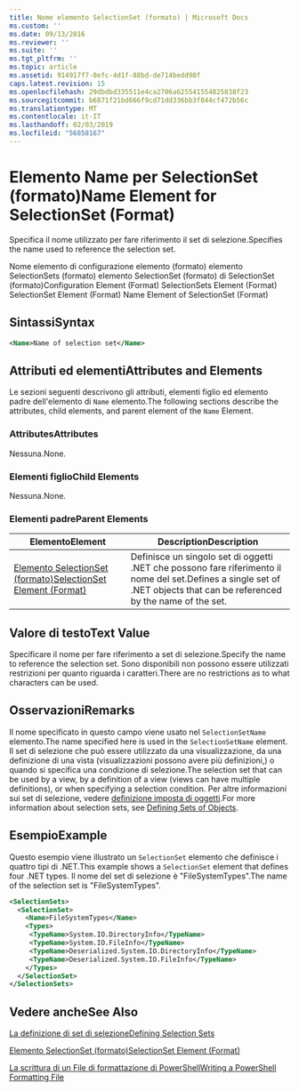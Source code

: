 ```yaml
---
title: Nome elemento SelectionSet (formato) | Microsoft Docs
ms.custom: ''
ms.date: 09/13/2016
ms.reviewer: ''
ms.suite: ''
ms.tgt_pltfrm: ''
ms.topic: article
ms.assetid: 914917f7-0efc-4d1f-88bd-de714bedd98f
caps.latest.revision: 15
ms.openlocfilehash: 29dbdbd335511e4ca2706a625541554825838f23
ms.sourcegitcommit: b6871f21bd666f9cd71dd336bb3f844cf472b56c
ms.translationtype: MT
ms.contentlocale: it-IT
ms.lasthandoff: 02/03/2019
ms.locfileid: "56858167"
---
```

# <a name="name-element-for-selectionset-format"></a><span data-ttu-id="f7b83-102">Elemento Name per SelectionSet (formato)</span><span class="sxs-lookup"><span data-stu-id="f7b83-102">Name Element for SelectionSet (Format)</span></span>

<span data-ttu-id="f7b83-103">Specifica il nome utilizzato per fare riferimento il set di selezione.</span><span class="sxs-lookup"><span data-stu-id="f7b83-103">Specifies the name used to reference the selection set.</span></span>

<span data-ttu-id="f7b83-104">Nome elemento di configurazione elemento (formato) elemento SelectionSets (formato) elemento SelectionSet (formato) di SelectionSet (formato)</span><span class="sxs-lookup"><span data-stu-id="f7b83-104">Configuration Element (Format) SelectionSets Element (Format) SelectionSet Element (Format) Name Element of SelectionSet (Format)</span></span>

## <a name="syntax"></a><span data-ttu-id="f7b83-105">Sintassi</span><span class="sxs-lookup"><span data-stu-id="f7b83-105">Syntax</span></span>

```xml
<Name>Name of selection set</Name>
```

## <a name="attributes-and-elements"></a><span data-ttu-id="f7b83-106">Attributi ed elementi</span><span class="sxs-lookup"><span data-stu-id="f7b83-106">Attributes and Elements</span></span>

<span data-ttu-id="f7b83-107">Le sezioni seguenti descrivono gli attributi, elementi figlio ed elemento padre dell'elemento di `Name` elemento.</span><span class="sxs-lookup"><span data-stu-id="f7b83-107">The following sections describe the attributes, child elements, and parent element of the `Name` Element.</span></span>

### <a name="attributes"></a><span data-ttu-id="f7b83-108">Attributes</span><span class="sxs-lookup"><span data-stu-id="f7b83-108">Attributes</span></span>

<span data-ttu-id="f7b83-109">Nessuna.</span><span class="sxs-lookup"><span data-stu-id="f7b83-109">None.</span></span>

### <a name="child-elements"></a><span data-ttu-id="f7b83-110">Elementi figlio</span><span class="sxs-lookup"><span data-stu-id="f7b83-110">Child Elements</span></span>

<span data-ttu-id="f7b83-111">Nessuna.</span><span class="sxs-lookup"><span data-stu-id="f7b83-111">None.</span></span>

### <a name="parent-elements"></a><span data-ttu-id="f7b83-112">Elementi padre</span><span class="sxs-lookup"><span data-stu-id="f7b83-112">Parent Elements</span></span>

|<span data-ttu-id="f7b83-113">Elemento</span><span class="sxs-lookup"><span data-stu-id="f7b83-113">Element</span></span>|<span data-ttu-id="f7b83-114">Description</span><span class="sxs-lookup"><span data-stu-id="f7b83-114">Description</span></span>|
|-------------|-----------------|
|[<span data-ttu-id="f7b83-115">Elemento SelectionSet (formato)</span><span class="sxs-lookup"><span data-stu-id="f7b83-115">SelectionSet Element (Format)</span></span>](./selectionset-element-format.md)|<span data-ttu-id="f7b83-116">Definisce un singolo set di oggetti .NET che possono fare riferimento il nome del set.</span><span class="sxs-lookup"><span data-stu-id="f7b83-116">Defines a single set of .NET objects that can be referenced by the name of the set.</span></span>|

## <a name="text-value"></a><span data-ttu-id="f7b83-117">Valore di testo</span><span class="sxs-lookup"><span data-stu-id="f7b83-117">Text Value</span></span>

<span data-ttu-id="f7b83-118">Specificare il nome per fare riferimento a set di selezione.</span><span class="sxs-lookup"><span data-stu-id="f7b83-118">Specify the name to reference the selection set.</span></span> <span data-ttu-id="f7b83-119">Sono disponibili non possono essere utilizzati restrizioni per quanto riguarda i caratteri.</span><span class="sxs-lookup"><span data-stu-id="f7b83-119">There are no restrictions as to what characters can be used.</span></span>

## <a name="remarks"></a><span data-ttu-id="f7b83-120">Osservazioni</span><span class="sxs-lookup"><span data-stu-id="f7b83-120">Remarks</span></span>

<span data-ttu-id="f7b83-121">Il nome specificato in questo campo viene usato nel `SelectionSetName` elemento.</span><span class="sxs-lookup"><span data-stu-id="f7b83-121">The name specified here is used in the `SelectionSetName` element.</span></span> <span data-ttu-id="f7b83-122">Il set di selezione che può essere utilizzato da una visualizzazione, da una definizione di una vista (visualizzazioni possono avere più definizioni,) o quando si specifica una condizione di selezione.</span><span class="sxs-lookup"><span data-stu-id="f7b83-122">The selection set that can be used by a view, by a definition of a view (views can have multiple definitions), or when specifying a selection condition.</span></span> <span data-ttu-id="f7b83-123">Per altre informazioni sui set di selezione, vedere [definizione imposta di oggetti](./defining-selection-sets.md).</span><span class="sxs-lookup"><span data-stu-id="f7b83-123">For more information about selection sets, see [Defining Sets of Objects](./defining-selection-sets.md).</span></span>

## <a name="example"></a><span data-ttu-id="f7b83-124">Esempio</span><span class="sxs-lookup"><span data-stu-id="f7b83-124">Example</span></span>

<span data-ttu-id="f7b83-125">Questo esempio viene illustrato un `SelectionSet` elemento che definisce i quattro tipi di .NET.</span><span class="sxs-lookup"><span data-stu-id="f7b83-125">This example shows a `SelectionSet` element that defines four .NET types.</span></span> <span data-ttu-id="f7b83-126">Il nome del set di selezione è "FileSystemTypes".</span><span class="sxs-lookup"><span data-stu-id="f7b83-126">The name of the selection set is "FileSystemTypes".</span></span>

```xml
<SelectionSets>
  <SelectionSet>
    <Name>FileSystemTypes</Name>
    <Types>
     <TypeName>System.IO.DirectoryInfo</TypeName>
     <TypeName>System.IO.FileInfo</TypeName>
     <TypeName>Deserialized.System.IO.DirectoryInfo</TypeName>
     <TypeName>Deserialized.System.IO.FileInfo</TypeName>
    </Types>
  </SelectionSet>
</SelectionSets>
```

## <a name="see-also"></a><span data-ttu-id="f7b83-127">Vedere anche</span><span class="sxs-lookup"><span data-stu-id="f7b83-127">See Also</span></span>

[<span data-ttu-id="f7b83-128">La definizione di set di selezione</span><span class="sxs-lookup"><span data-stu-id="f7b83-128">Defining Selection Sets</span></span>](./defining-selection-sets.md)

[<span data-ttu-id="f7b83-129">Elemento SelectionSet (formato)</span><span class="sxs-lookup"><span data-stu-id="f7b83-129">SelectionSet Element (Format)</span></span>](./selectionset-element-format.md)

[<span data-ttu-id="f7b83-130">La scrittura di un File di formattazione di PowerShell</span><span class="sxs-lookup"><span data-stu-id="f7b83-130">Writing a PowerShell Formatting File</span></span>](./writing-a-powershell-formatting-file.md)

